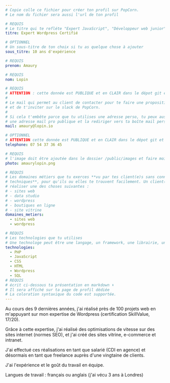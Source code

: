 ```yaml
---
# Copie colle ce fichier pour créer ton profil sur PopCorn.
# Le nom du fichier sera aussi l'url de ton profil

# REQUIS
# Le titre qui te refléte "Expert JavaScript", "Développeur web junior"
titre: Expert Wordpress Certifié

# OPTIONNEL
# Un sous-titre de ton choix si tu as quelque chose à ajouter
sous_titre: 10 ans d'expérience

# REQUIS
prenom: Amaury

# REQUIS
nom: Lopin

# REQUIS
# ATTENTION : cette donnée est PUBLIQUE et en CLAIR dans le dépot git et sur le site
#
# Le mail qui permet au client de contacter pour te faire une proposition de projet
# et de t'inviter sur le slack de PopCorn.
#
# Si cela t'embête parce que tu utilises une adresse perso, tu peux aussi te créer
# une adresse mail pro publique et la rediriger vers ta boîte mail perso
mail: amaury@lopin.io

# OPTIONNEL
# ATTENTION cette donnée est PUBLIQUE et en CLAIR dans le dépot git et sur le site
telephone: 07 54 37 36 45

# REQUIS
# l'image doit être ajoutée dans le dossier /public/images et faire moins de 100ko ! Sa hauteur affichée sur le site sera de 300px, elle s'adaptera comme elle peut au responsive avec du css.
photo: amaurylopin.png

# REQUIS
# Les domaines métiers que tu exerces **vu par tes client(e)s sans connaissances
# techniques**, pour qu'ils ou elles te trouvent facilement. Un client(e) veut par exemple
# réaliser une des choses suivantes :
# - sites web
# - data studio
# - wordpress
# - boutiques en ligne
# - site vitrine
domaines_metiers:
  - sites web
  - wordpress

# REQUIS
# Les technologies que tu utilises
# Une technologe peut être une langage, un framework, une librairie, un CMS ...
technologies:
  - PHP
  - JavaScript
  - CSS
  - HTML
  - Wordpress
  - SQL
# REQUIS
# écrit ci-dessous ta présentation en markdown ⬇️
# Il sera affiché sur ta page de profil dédiée
# La coloration syntaxique du code est supportée.
---
```


Au cours des 9 dernières années, j'ai réalisé près de 100 projets web en m'appuyant sur mon expertise de Wordpress (certification SkillValue, 17/20).

Grâce à cette expertise, j'ai réalisé des optimisations de vitesse sur des sites internet (normes SEO), et j'ai créé des sites vitrine, e-commerce et intranet.

J'ai effectué ces réalisations en tant que salarié (CDI en agence) et désormais en tant que freelance auprès d'une vingtaine de clients.

J'ai l'expérience et le goût du travail en équipe.

Langues de travail : français ou anglais (j'ai vécu 3 ans à Londres)
